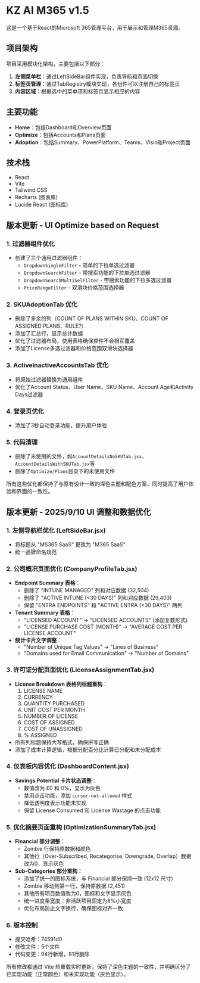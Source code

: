 # KZ AI M365 v1.5

这是一个基于React的Microsoft 365管理平台，用于展示和管理M365资源。

## 项目架构

项目采用模块化架构，主要包括以下部分：

1. **左侧菜单栏**：通过LeftSideBar组件实现，负责导航和页面切换
2. **标签页管理**：通过TabRegistry模块实现，各组件可以注册自己的标签页
3. **内容区域**：根据选中的菜单项和标签页显示相应的内容

## 主要功能

- **Home**：包括Dashboard和Overview页面
- **Optimize**：包括Accounts和Plans页面
- **Adoption**：包括Summary、PowerPlatform、Teams、Visio和Project页面

## 技术栈

- React
- Vite
- Tailwind CSS
- Recharts (图表库)
- Lucide React (图标库)

## 版本更新 - UI Optimize based on Request

### 1. 过滤器组件优化
- 创建了三个通用过滤器组件：
  - `DropdownSingleFilter` - 简单的下拉单选过滤器
  - `DropdownSearchFilter` - 带搜索功能的下拉单选过滤器
  - `DropdownSearchMultiSelFilter` - 带搜索功能的下拉多选过滤器
  - `PriceRangeFilter` - 双滑块价格范围选择器

### 2. SKUAdoptionTab 优化
- 删除了多余的列（COUNT OF PLANS WITHIN SKU、COUNT OF ASSIGNED PLANS、RULE?）
- 添加了汇总行，显示总计数据
- 优化了过滤器布局，使用表格确保控件不会相互覆盖
- 添加了License多选过滤器和价格范围双滑块选择器

### 3. ActiveInactiveAccountsTab 优化
- 将原始过滤器替换为通用组件
- 优化了Account Status、User Name、SKU Name、Account Age和Activity Days过滤器

### 4. 登录页优化
- 添加了3秒自动登录功能，提升用户体验

### 5. 代码清理
- 删除了未使用的文件，如`AccountDetailsNoSKUTab.jsx`、`AccountDetailsWithSKUTab.jsx`等
- 删除了`Optimize/Plans`目录下的未使用文件

所有这些优化都保持了与原有设计一致的深色主题和配色方案，同时提高了用户体验和界面的一致性。

## 版本更新 - 2025/9/10 UI 调整和数据优化

### 1. 左侧导航栏优化 (LeftSideBar.jsx)
- 将标题从 "MS365 SaaS" 更改为 "M365 SaaS"
- 统一品牌命名规范

### 2. 公司概况页面优化 (CompanyProfileTab.jsx)
- **Endpoint Summary 表格**：
  - 删除了 "INTUNE MANAGED" 列和对应数据 (32,504)
  - 删除了 "ACTIVE INTUNE (<30 DAYS)" 列和对应数据 (29,403)
  - 保留 "ENTRA ENDPOINTS" 和 "ACTIVE ENTRA (<30 DAYS)" 两列
- **Tenant Summary 表格**：
  - "LICENSED ACCOUNT" → "LICENSED ACCOUNTS" (添加复数形式)
  - "LICENSE PURCHASE COST (MONTH)" → "AVERAGE COST PER LICENSE ACCOUNT"
- **统计卡片文字调整**：
  - "Number of Unique Tag Values" → "Lines of Business"
  - "Domains used for Email Communication" → "Number of Domains"

### 3. 许可证分配页面优化 (LicenseAssignmentTab.jsx)
- **License Breakdown 表格列标题重构**：
  1. LICENSE NAME
  2. CURRENCY
  3. QUANTITY PURCHASED
  4. UNIT COST PER MONTH
  5. NUMBER OF LICENSE
  6. COST OF ASSIGNED
  7. COST OF UNASSIGNED
  8. % ASSIGNED
- 所有列标题保持大写格式，确保拼写正确
- 添加了成本计算逻辑，根据分配百分比计算已分配和未分配成本

### 4. 仪表板内容优化 (DashboardContent.jsx)
- **Savings Potential 卡片状态调整**：
  - 数值改为 £0 和 0%，显示为灰色
  - 禁用点击功能，添加 `cursor-not-allowed` 样式
  - 降低透明度表示功能未实现
  - 保留 License Consumed 和 License Wastage 的点击功能

### 5. 优化摘要页面重构 (OptimizationSummaryTab.jsx)
- **Financial 部分调整**：
  - Zombie 行保持原数据和颜色
  - 其他行（Over-Subscribed, Recategorise, Downgrade, Overlap）数据改为0，显示灰色
- **Sub-Categories 部分重构**：
  - 添加了统一的图标系统，与 Financial 部分保持一致 (12x12 尺寸)
  - Zombie 移动到第一行，保持原数据 (2,451)
  - 其他所有项目数值改为0，图标和文字显示灰色
  - 统一进度条宽度：非活跃项目固定为8%小宽度
  - 优化布局防止文字换行，确保图标对齐一致

### 6. 版本控制
- 提交哈希：74591d0
- 修改文件：5个文件
- 代码变更：94行新增，81行删除

所有修改都通过 Vite 热重载实时更新，保持了深色主题的一致性，并明确区分了已实现功能（正常颜色）和未实现功能（灰色显示）。
